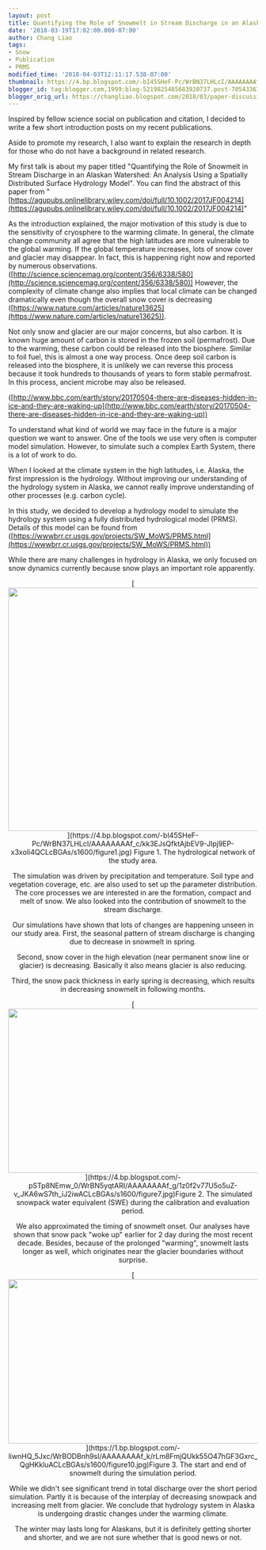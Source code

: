 ```yaml
---
layout: post
title: Quantifying the Role of Snowmelt in Stream Discharge in an Alaskan Watershed
date: '2018-03-19T17:02:00.000-07:00'
author: Chang Liao
tags:
- Snow
- Publication
- PRMS
modified_time: '2018-04-03T12:11:17.538-07:00'
thumbnail: https://4.bp.blogspot.com/-bI45SHeF-Pc/WrBN37LHLcI/AAAAAAAAf_c/kk3EJsQfktAjbEV9-JIpj9EP-x3xoIi4QCLcBGAs/s72-c/figure1.jpg
blogger_id: tag:blogger.com,1999:blog-5219825485683920737.post-7054336749878712942
blogger_orig_url: https://changliao.blogspot.com/2018/03/paper-discussion-001.html
---
```


Inspired by fellow science social on publication and citation, I decided to 
write a few short introduction posts on my recent publications. 

Aside to promote my research, I also want to explain the research in depth for 
those who do not have a background in related research. 

My first talk is about my paper titled "Quantifying the Role of Snowmelt in 
Stream Discharge in an Alaskan Watershed: An Analysis Using a Spatially 
Distributed Surface Hydrology Model". You can find the abstract of this paper 
from 
"[https://agupubs.onlinelibrary.wiley.com/doi/full/10.1002/2017JF004214](https://agupubs.onlinelibrary.wiley.com/doi/full/10.1002/2017JF004214)" 

As the introduction explained, the major motivation of this study is due to 
the sensitivity of cryosphere to the warming climate. In general, the climate 
change community all agree that the high latitudes are more vulnerable to the 
global warming. If the global temperature increases, lots of snow cover and 
glacier may disappear. In fact, this is happening right now and reported by 
numerous observations. 
([http://science.sciencemag.org/content/356/6338/580](http://science.sciencemag.org/content/356/6338/580)) 
However, the complexity of climate change also implies that local climate can 
be changed dramatically even though the overall snow cover is decreasing 
([https://www.nature.com/articles/nature13625](https://www.nature.com/articles/nature13625)). 

Not only snow and glacier are our major concerns, but also carbon. It is known 
huge amount of carbon is stored in the frozen soil (permafrost). Due to the 
warming, these carbon could be released into the biosphere. Similar to foil 
fuel, this is almost a one way process. Once deep soil carbon is released into 
the biosphere, it is unlikely we can reverse this process because it took 
hundreds to thousands of years to form stable permafrost. In this process, 
ancient microbe may also be released. 

([http://www.bbc.com/earth/story/20170504-there-are-diseases-hidden-in-ice-and-they-are-waking-up](http://www.bbc.com/earth/story/20170504-there-are-diseases-hidden-in-ice-and-they-are-waking-up)) 

To understand what kind of world we may face in the future is a major question 
we want to answer. One of the tools we use very often is computer model 
simulation. However, to simulate such a complex Earth System, there is a lot 
of work to do. 

When I looked at the climate system in the high latitudes, i.e. Alaska, the 
first impression is the hydrology. Without improving our understanding of the 
hydrology system in Alaska, we cannot really improve understanding of other 
processes (e.g. carbon cycle). 

In this study, we decided to develop a hydrology model to simulate the 
hydrology system using a fully distributed hydrological model (PRMS). Details 
of this model can be found from 
([https://wwwbrr.cr.usgs.gov/projects/SW_MoWS/PRMS.html](https://wwwbrr.cr.usgs.gov/projects/SW_MoWS/PRMS.html)) 

While there are many challenges in hydrology in Alaska, we only focused on 
snow dynamics currently because snow plays an important role apparently. 
<div class="separator" style="clear: both; text-align: center;">[<img 
border="0" data-original-height="1237" data-original-width="1600" height="492" 
src="https://4.bp.blogspot.com/-bI45SHeF-Pc/WrBN37LHLcI/AAAAAAAAf_c/kk3EJsQfktAjbEV9-JIpj9EP-x3xoIi4QCLcBGAs/s640/figure1.jpg" 
width="640" 
/>](https://4.bp.blogspot.com/-bI45SHeF-Pc/WrBN37LHLcI/AAAAAAAAf_c/kk3EJsQfktAjbEV9-JIpj9EP-x3xoIi4QCLcBGAs/s1600/figure1.jpg) 
 Figure 1. The hydrological network of the study area. 


The simulation was driven by precipitation and temperature. Soil type and 
vegetation coverage, etc. are also used to set up the parameter distribution. 
The core processes we are interested in are the formation, compact and melt of 
snow. We also looked into the contribution of snowmelt to the stream 
discharge. 

Our simulations have shown that lots of changes are happening unseen in our 
study area. First, the seasonal pattern of stream discharge is changing due to 
decrease in snowmelt in spring. 

Second, snow cover in the high elevation (near permanent snow line or glacier) 
is decreasing. Basically it also means glacier is also reducing. 

Third, the snow pack thickness in early spring is decreasing, which results in 
decreasing snowmelt in following months. 


<div class="separator" style="clear: both; text-align: center;">[<img 
border="0" data-original-height="830" data-original-width="1600" height="332" 
src="https://4.bp.blogspot.com/-pSTp8NEmw_0/WrBN5yqtARI/AAAAAAAAf_g/1z0f2v77U5o5uZ-v_JKA6wS7th_iJ2iwACLcBGAs/s640/figure7.jpg" 
width="640" 
/>](https://4.bp.blogspot.com/-pSTp8NEmw_0/WrBN5yqtARI/AAAAAAAAf_g/1z0f2v77U5o5uZ-v_JKA6wS7th_iJ2iwACLcBGAs/s1600/figure7.jpg)Figure 
2. The simulated snowpack water equivalent (SWE) during the calibration and 
evaluation period. 

We also approximated the timing of snowmelt onset. Our analyses have shown 
that snow pack "woke up" earlier for 2 day during the most recent decade. 
Besides, because of the prolonged "warming", snowmelt lasts longer as well, 
which originates near the glacier boundaries without surprise. 
<div class="separator" style="clear: both; text-align: center;">[<img 
border="0" data-original-height="835" data-original-width="1600" height="332" 
src="https://1.bp.blogspot.com/-liwnHQ_5Jxc/WrBODBnh9sI/AAAAAAAAf_k/rLm8FmjQUkk55O47hGF3Gxrc_QgHKkluACLcBGAs/s640/figure10.jpg" 
width="640" 
/>](https://1.bp.blogspot.com/-liwnHQ_5Jxc/WrBODBnh9sI/AAAAAAAAf_k/rLm8FmjQUkk55O47hGF3Gxrc_QgHKkluACLcBGAs/s1600/figure10.jpg)Figure 
3. The start and end of snowmelt during the simulation period. 

While we didn't see significant trend in total discharge over the short period 
simulation. Partly it is because of the interplay of decreasing snowpack and 
increasing melt from glacier. We conclude that hydrology system in Alaska is 
undergoing drastic changes under the warming climate. 

The winter may lasts long for Alaskans, but it is definitely getting shorter 
and shorter, and we are not sure whether that is good news or not. 